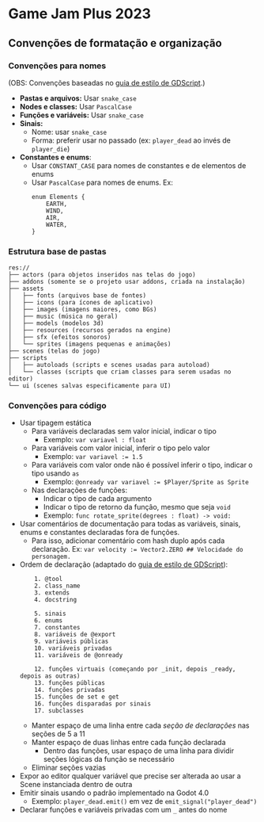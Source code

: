 # Game Jam Plus 2023

## Convenções de formatação e organização

### Convenções para nomes
(OBS: Convenções baseadas no [guia de estilo de GDScript](https://docs.godotengine.org/en/stable/tutorials/scripting/gdscript/gdscript_styleguide.html).)
 - **Pastas e arquivos:** Usar `snake_case`
 - **Nodes e classes:** Usar `PascalCase`
 - **Funções e variáveis:** Usar `snake_case`
 - **Sinais:**
    - Nome: usar `snake_case`
    - Forma: preferir usar no passado (ex: `player_dead` ao invés de `player_die`)
 - **Constantes e enums**:
    - Usar `CONSTANT_CASE` para nomes de constantes e de elementos de enums
    - Usar `PascalCase` para nomes de enums. Ex:
		```
		enum Elements {
		    EARTH,
		    WIND,
		    AIR,
		    WATER,
		}
		```
### Estrutura base de pastas
```
res://
├── actors (para objetos inseridos nas telas do jogo)
├── addons (somente se o projeto usar addons, criada na instalação)
├── assets
│   ├── fonts (arquivos base de fontes)
│   ├── icons (para ícones de aplicativo)
│   ├── images (imagens maiores, como BGs)
│   ├── music (música no geral)
│   ├── models (modelos 3d)
│   ├── resources (recursos gerados na engine)
│   ├── sfx (efeitos sonoros)
│   └── sprites (imagens pequenas e animações)
├── scenes (telas do jogo)
├── scripts
│   ├── autoloads (scripts e scenes usadas para autoload)
│   └── classes (scripts que criam classes para serem usadas no editor)
└── ui (scenes salvas especificamente para UI)
```
### Convenções para código
 - Usar tipagem estática
	 - Para variáveis declaradas sem valor inicial, indicar o tipo
		 - Exemplo: `var variavel : float`
	 - Para variáveis com valor inicial, inferir o tipo pelo valor
		 - Exemplo: `var variavel := 1.5`
	 - Para variáveis com valor onde não é possível inferir o tipo, indicar o tipo usando `as`
		 - Exemplo: `@onready var variavel := $Player/Sprite as Sprite`
	 - Nas declarações de funções:
		 - Indicar o tipo de cada argumento
		 - Indicar o tipo de retorno da função, mesmo que seja `void`
		 - Exemplo: `func rotate_sprite(degrees : float) -> void:`
- Usar comentários de documentação para todas as variáveis, sinais, enums e constantes declaradas fora de funções.
	- Para isso, adicionar comentário com hash duplo após cada declaração. Ex:
		`var velocity := Vector2.ZERO ## Velocidade do personagem.`
- Ordem de declaração (adaptado do [guia de estilo de GDScript](https://docs.godotengine.org/en/stable/tutorials/scripting/gdscript/gdscript_styleguide.html)):
	```
		1. @tool
		2. class_name
		3. extends
		4. docstring

		5. sinais
		6. enums
		7. constantes
		8. variáveis de @export
		9. variáveis públicas
		10. variáveis privadas
		11. variáveis de @onready

		12. funções virtuais (começando por _init, depois _ready, depois as outras)
		13. funções públicas
		14. funções privadas
		15. funções de set e get
		16. funções disparadas por sinais
		17. subclasses
	```
	- Manter espaço de uma linha entre cada _seção de declarações_ nas seções de 5 a 11
	- Manter espaço de duas linhas entre cada função declarada
		- Dentro das funções, usar espaço de uma linha para dividir seções lógicas da função se necessário
	- Eliminar seções vazias
- Expor ao editor qualquer variável que precise ser alterada ao usar a Scene instanciada dentro de outra
- Emitir sinais usando o padrão implementado na Godot 4.0
	- Exemplo: `player_dead.emit()` em vez de `emit_signal("player_dead")`
- Declarar funções e variáveis privadas com um `_` antes do nome

